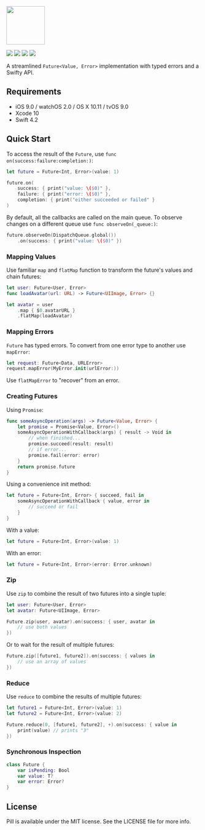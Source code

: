 <p align="left"><img src="https://cloud.githubusercontent.com/assets/1567433/19490843/61cd2460-9579-11e6-9269-6cdebdf2a1cb.png" height="100"/>

<p align="left">
<img src="https://img.shields.io/cocoapods/v/Pill.svg?label=version">
<img src="https://img.shields.io/badge/supports-CocoaPods%20%7C%20Carthage%20%7C%20SwiftPM-green.svg">
<img src="https://img.shields.io/cocoapods/p/Pill.svg?style=flat)">
<a href="https://travis-ci.org/kean/Pill"><img src="https://img.shields.io/travis/kean/Pill/master.svg"></a>
</p>

A streamlined `Future<Value, Error>` implementation with typed errors and a Swifty API.

## Requirements

- iOS 9.0 / watchOS 2.0 / OS X 10.11 / tvOS 9.0
- Xcode 10
- Swift 4.2

## Quick Start

To access the result of the `Future`, use `func on(success:failure:completion:)`:

```swift
let future = Future<Int, Error>(value: 1)

future.on(
    success: { print("value: \($0)" },
    failure: { print("error: \($0)" },
    completion: { print("either succeeded or failed" }
)
```

By default, all the callbacks are called on the main queue. To observe changes on a different queue use `func observeOn(_queue:)`:

```swift
future.observeOn(DispatchQueue.global())
    .on(success: { print("value: \($0)" })
```

### Mapping Values

Use familiar `map` and `flatMap` function to transform the future's values and chain futures:

```swift
let user: Future<User, Error>
func loadAvatar(url: URL) -> Future<UIImage, Error> {}

let avatar = user
    .map { $0.avatarURL }
    .flatMap(loadAvatar)
```

### Mapping Errors

`Future` has typed errors. To convert from one error type to another use `mapError`:

```swift
let request: Future<Data, URLError>
request.mapError(MyError.init(urlError:))
```

Use `flatMapError` to "recover" from an error.

### Creating Futures

Using `Promise`:

```swift
func someAsyncOperation(args) -> Future<Value, Error> {
    let promise = Promise<Value, Error>()
    someAsyncOperationWithCallback(args) { result -> Void in
        // when finished...
        promise.succeed(result: result)
        // if error...
        promise.fail(error: error)
    }
    return promise.future
}
```

Using a convenience init method:

```swift
let future = Future<Int, Error> { succeed, fail in
    someAsyncOperationWithCallback { value, error in
        // succeed or fail
    }
}
```

With a value:

```swift
let future = Future<Int, Error>(value: 1)
```

With an error:

```swift
let future = Future<Int, Error>(error: Error.unknown)
```

### Zip

Use  `zip`  to combine the result of two futures into a single tuple:

```swift
let user: Future<User, Error>
let avatar: Future<UIImage, Error>

Future.zip(user, avatar).on(success: { user, avatar in
    // use both values
})
```

Or to wait for the result of multiple futures:

```swift
Future.zip([future1, future2]).on(success: { values in
    // use an array of values
})
```

### Reduce

Use `reduce` to combine the results of multiple futures:

```swift
let future1 = Future<Int, Error>(value: 1)
let future2 = Future<Int, Error>(value: 2)

Future.reduce(0, [future1, future2], +).on(success: { value in
    print(value) // prints "3"
})
```

### Synchronous Inspection

```swift
class Future {
    var isPending: Bool
    var value: T?
    var error: Error?
}
```

## License

Pill is available under the MIT license. See the LICENSE file for more info.
